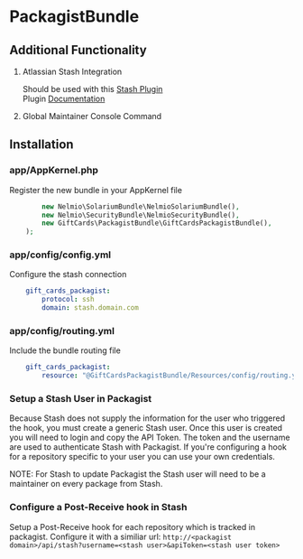 PackagistBundle
===============

Additional Functionality
------------------------

1. Atlassian Stash Integration

    Should be used with this [Stash Plugin](https://marketplace.atlassian.com/plugins/com.atlassian.stash.plugin.stash-web-post-receive-hooks-plugin)    
    Plugin [Documentation](https://confluence.atlassian.com/display/STASH/POST+service+webhook+for+Stash)
2. Global Maintainer Console Command

Installation
------------

### app/AppKernel.php
Register the new bundle in your AppKernel file

```php
	    new Nelmio\SolariumBundle\NelmioSolariumBundle(),
        new Nelmio\SecurityBundle\NelmioSecurityBundle(),
	    new GiftCards\PackagistBundle\GiftCardsPackagistBundle(),
    );
```

### app/config/config.yml
Configure the stash connection

```YAML
    gift_cards_packagist:
        protocol: ssh
        domain: stash.domain.com
```
        
### app/config/routing.yml
Include the bundle routing file

```YAML
    gift_cards_packagist:
        resource: "@GiftCardsPackagistBundle/Resources/config/routing.yml"
```

### Setup a Stash User in Packagist
Because Stash does not supply the information for the user who triggered the hook, you must create a generic Stash user.
Once this user is created you will need to login and copy the API Token.
The token and the username are used to authenticate Stash with Packagist.
If you're configuring a hook for a repository specific to your user you can use your own credentials.

NOTE: For Stash to update Packagist the Stash user will need to be a maintainer on every package from Stash.


### Configure a Post-Receive hook in Stash
Setup a Post-Receive hook for each repository which is tracked in packagist.
Configure it with a similiar url: `http://<packagist domain>/api/stash?username=<stash user>&apiToken=<stash user token>`
